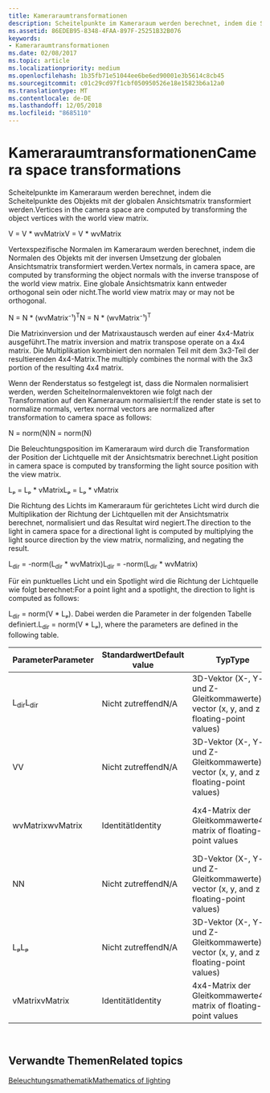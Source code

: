 ```yaml
---
title: Kameraraumtransformationen
description: Scheitelpunkte im Kameraraum werden berechnet, indem die Scheitelpunkte des Objekts mit der globalen Ansichtsmatrix transformiert werden.
ms.assetid: 86EDEB95-8348-4FAA-897F-25251B32B076
keywords:
- Kameraraumtransformationen
ms.date: 02/08/2017
ms.topic: article
ms.localizationpriority: medium
ms.openlocfilehash: 1b35fb71e51044ee6be6ed90001e3b5614c8cb45
ms.sourcegitcommit: c01c29cd97f1cbf050950526e18e15823b6a12a0
ms.translationtype: MT
ms.contentlocale: de-DE
ms.lasthandoff: 12/05/2018
ms.locfileid: "8685110"
---
```

# <a name="camera-space-transformations"></a><span data-ttu-id="40f34-104">Kameraraumtransformationen</span><span class="sxs-lookup"><span data-stu-id="40f34-104">Camera space transformations</span></span>


<span data-ttu-id="40f34-105">Scheitelpunkte im Kameraraum werden berechnet, indem die Scheitelpunkte des Objekts mit der globalen Ansichtsmatrix transformiert werden.</span><span class="sxs-lookup"><span data-stu-id="40f34-105">Vertices in the camera space are computed by transforming the object vertices with the world view matrix.</span></span>

<span data-ttu-id="40f34-106">V = V \* wvMatrix</span><span class="sxs-lookup"><span data-stu-id="40f34-106">V = V \* wvMatrix</span></span>

<span data-ttu-id="40f34-107">Vertexspezifische Normalen im Kameraraum werden berechnet, indem die Normalen des Objekts mit der inversen Umsetzung der globalen Ansichtsmatrix transformiert werden.</span><span class="sxs-lookup"><span data-stu-id="40f34-107">Vertex normals, in camera space, are computed by transforming the object normals with the inverse transpose of the world view matrix.</span></span> <span data-ttu-id="40f34-108">Eine globale Ansichtsmatrix kann entweder orthogonal sein oder nicht.</span><span class="sxs-lookup"><span data-stu-id="40f34-108">The world view matrix may or may not be orthogonal.</span></span>

<span data-ttu-id="40f34-109">N = N \* (wvMatrix⁻¹)<sup>T</sup></span><span class="sxs-lookup"><span data-stu-id="40f34-109">N = N \* (wvMatrix⁻¹)<sup>T</sup></span></span>

<span data-ttu-id="40f34-110">Die Matrixinversion und der Matrixaustausch werden auf einer 4x4-Matrix ausgeführt.</span><span class="sxs-lookup"><span data-stu-id="40f34-110">The matrix inversion and matrix transpose operate on a 4x4 matrix.</span></span> <span data-ttu-id="40f34-111">Die Multiplikation kombiniert den normalen Teil mit dem 3x3-Teil der resultierenden 4x4-Matrix.</span><span class="sxs-lookup"><span data-stu-id="40f34-111">The multiply combines the normal with the 3x3 portion of the resulting 4x4 matrix.</span></span>

<span data-ttu-id="40f34-112">Wenn der Renderstatus so festgelegt ist, dass die Normalen normalisiert werden, werden Scheitelnormalenvektoren wie folgt nach der Transformation auf den Kameraraum normalisiert:</span><span class="sxs-lookup"><span data-stu-id="40f34-112">If the render state is set to normalize normals, vertex normal vectors are normalized after transformation to camera space as follows:</span></span>

<span data-ttu-id="40f34-113">N = norm(N)</span><span class="sxs-lookup"><span data-stu-id="40f34-113">N = norm(N)</span></span>

<span data-ttu-id="40f34-114">Die Beleuchtungsposition im Kameraraum wird durch die Transformation der Position der Lichtquelle mit der Ansichtsmatrix berechnet.</span><span class="sxs-lookup"><span data-stu-id="40f34-114">Light position in camera space is computed by transforming the light source position with the view matrix.</span></span>

<span data-ttu-id="40f34-115">Lₚ = Lₚ \* vMatrix</span><span class="sxs-lookup"><span data-stu-id="40f34-115">Lₚ = Lₚ \* vMatrix</span></span>

<span data-ttu-id="40f34-116">Die Richtung des Lichts im Kameraraum für gerichtetes Licht wird durch die Multiplikation der Richtung der Lichtquellen mit der Ansichtsmatrix berechnet, normalisiert und das Resultat wird negiert.</span><span class="sxs-lookup"><span data-stu-id="40f34-116">The direction to the light in camera space for a directional light is computed by multiplying the light source direction by the view matrix, normalizing, and negating the result.</span></span>

<span data-ttu-id="40f34-117">L<sub>dir</sub> = -norm(L<sub>dir</sub> \* wvMatrix)</span><span class="sxs-lookup"><span data-stu-id="40f34-117">L<sub>dir</sub> = -norm(L<sub>dir</sub> \* wvMatrix)</span></span>

<span data-ttu-id="40f34-118">Für ein punktuelles Licht und ein Spotlight wird die Richtung der Lichtquelle wie folgt berechnet:</span><span class="sxs-lookup"><span data-stu-id="40f34-118">For a point light and a spotlight, the direction to light is computed as follows:</span></span>

<span data-ttu-id="40f34-119">L<sub>dir</sub> = norm(V \* Lₚ). Dabei werden die Parameter in der folgenden Tabelle definiert.</span><span class="sxs-lookup"><span data-stu-id="40f34-119">L<sub>dir</sub> = norm(V \* Lₚ), where the parameters are defined in the following table.</span></span>

| <span data-ttu-id="40f34-120">Parameter</span><span class="sxs-lookup"><span data-stu-id="40f34-120">Parameter</span></span>       | <span data-ttu-id="40f34-121">Standardwert</span><span class="sxs-lookup"><span data-stu-id="40f34-121">Default value</span></span> | <span data-ttu-id="40f34-122">Typ</span><span class="sxs-lookup"><span data-stu-id="40f34-122">Type</span></span>                                          | <span data-ttu-id="40f34-123">Beschreibung</span><span class="sxs-lookup"><span data-stu-id="40f34-123">Description</span></span>                                               |
|-----------------|---------------|-----------------------------------------------|-----------------------------------------------------------|
| <span data-ttu-id="40f34-124">L<sub>dir</sub></span><span class="sxs-lookup"><span data-stu-id="40f34-124">L<sub>dir</sub></span></span> | <span data-ttu-id="40f34-125">Nicht zutreffend</span><span class="sxs-lookup"><span data-stu-id="40f34-125">N/A</span></span>           | <span data-ttu-id="40f34-126">3D-Vektor (X-, Y- und Z-Gleitkommawerte)</span><span class="sxs-lookup"><span data-stu-id="40f34-126">3D vector (x, y, and z floating-point values)</span></span> | <span data-ttu-id="40f34-127">Richtungsvektor vom Objekt-Vertex bis zur Lichtquelle</span><span class="sxs-lookup"><span data-stu-id="40f34-127">Direction vector from object vertex to the light</span></span>          |
| <span data-ttu-id="40f34-128">V</span><span class="sxs-lookup"><span data-stu-id="40f34-128">V</span></span>               | <span data-ttu-id="40f34-129">Nicht zutreffend</span><span class="sxs-lookup"><span data-stu-id="40f34-129">N/A</span></span>           | <span data-ttu-id="40f34-130">3D-Vektor (X-, Y- und Z-Gleitkommawerte)</span><span class="sxs-lookup"><span data-stu-id="40f34-130">3D vector (x, y, and z floating-point values)</span></span> | <span data-ttu-id="40f34-131">Vertexposition im Kameraraum</span><span class="sxs-lookup"><span data-stu-id="40f34-131">Vertex position in camera space</span></span>                           |
| <span data-ttu-id="40f34-132">wvMatrix</span><span class="sxs-lookup"><span data-stu-id="40f34-132">wvMatrix</span></span>        | <span data-ttu-id="40f34-133">Identität</span><span class="sxs-lookup"><span data-stu-id="40f34-133">Identity</span></span>      | <span data-ttu-id="40f34-134">4x4-Matrix der Gleitkommawerte</span><span class="sxs-lookup"><span data-stu-id="40f34-134">4x4 matrix of floating-point values</span></span>           | <span data-ttu-id="40f34-135">Zusammengesetzte Matrix mit globaler und Ansichtstransformation</span><span class="sxs-lookup"><span data-stu-id="40f34-135">Composite matrix containing the world and view transforms</span></span> |
| <span data-ttu-id="40f34-136">N</span><span class="sxs-lookup"><span data-stu-id="40f34-136">N</span></span>               | <span data-ttu-id="40f34-137">Nicht zutreffend</span><span class="sxs-lookup"><span data-stu-id="40f34-137">N/A</span></span>           | <span data-ttu-id="40f34-138">3D-Vektor (X-, Y- und Z-Gleitkommawerte)</span><span class="sxs-lookup"><span data-stu-id="40f34-138">3D vector (x, y, and z floating-point values)</span></span> | <span data-ttu-id="40f34-139">Vertexnormale</span><span class="sxs-lookup"><span data-stu-id="40f34-139">Vertex normal</span></span>                                             |
| <span data-ttu-id="40f34-140">Lₚ</span><span class="sxs-lookup"><span data-stu-id="40f34-140">Lₚ</span></span>              | <span data-ttu-id="40f34-141">Nicht zutreffend</span><span class="sxs-lookup"><span data-stu-id="40f34-141">N/A</span></span>           | <span data-ttu-id="40f34-142">3D-Vektor (X-, Y- und Z-Gleitkommawerte)</span><span class="sxs-lookup"><span data-stu-id="40f34-142">3D vector (x, y, and z floating-point values)</span></span> | <span data-ttu-id="40f34-143">Position der Lichtquelle im Kameraraum</span><span class="sxs-lookup"><span data-stu-id="40f34-143">Light position in camera space</span></span>                            |
| <span data-ttu-id="40f34-144">vMatrix</span><span class="sxs-lookup"><span data-stu-id="40f34-144">vMatrix</span></span>         | <span data-ttu-id="40f34-145">Identität</span><span class="sxs-lookup"><span data-stu-id="40f34-145">Identity</span></span>      | <span data-ttu-id="40f34-146">4x4-Matrix der Gleitkommawerte</span><span class="sxs-lookup"><span data-stu-id="40f34-146">4x4 matrix of floating-point values</span></span>           | <span data-ttu-id="40f34-147">Matrix mit Ansichtstransformation</span><span class="sxs-lookup"><span data-stu-id="40f34-147">Matrix containing the view transform</span></span>                      |

 

## <a name="span-idrelated-topicsspanrelated-topics"></a><span data-ttu-id="40f34-148"><span id="related-topics"></span>Verwandte Themen</span><span class="sxs-lookup"><span data-stu-id="40f34-148"><span id="related-topics"></span>Related topics</span></span>


[<span data-ttu-id="40f34-149">Beleuchtungsmathematik</span><span class="sxs-lookup"><span data-stu-id="40f34-149">Mathematics of lighting</span></span>](mathematics-of-lighting.md)

 

 




